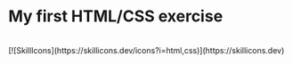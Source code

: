 # My first HTML/CSS exercise

<br/>
[![SkillIcons](https://skillicons.dev/icons?i=html,css)](https://skillicons.dev)<br/>
